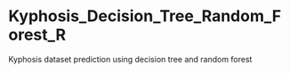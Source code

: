 # Kyphosis_Decision_Tree_Random_Forest_R
Kyphosis dataset prediction using decision tree and random forest
